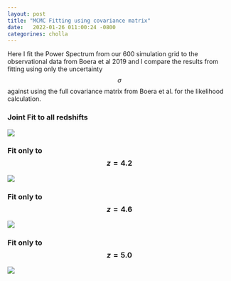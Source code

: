 ```yaml
---
layout: post
title: "MCMC Fitting using covariance matrix"
date:   2022-01-26 011:00:24 -0800
categorines: cholla
---
```



Here I fit the Power Spectrum from our 600 simulation grid to the observational data from Boera et al 2019 and I compare the results from fitting using only the uncertainty $$\sigma$$ against using the full covariance matrix from Boera et al. for the likelihood calculation.  


### Joint Fit to all redshifts
<img src="{{ site.url }}assets/images/wdm_fit_covmatrix/corner_all.png">


### Fit only to $$z=4.2$$
<img src="{{ site.url }}assets/images/wdm_fit_covmatrix/corner_r0.png">

### Fit only to $$z=4.6$$
<img src="{{ site.url }}assets/images/wdm_fit_covmatrix/corner_r1.png">

### Fit only to $$z=5.0$$
<img src="{{ site.url }}assets/images/wdm_fit_covmatrix/corner_r2.png">
